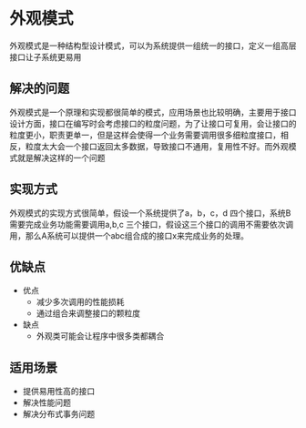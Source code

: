 # 外观模式
外观模式是一种结构型设计模式，可以为系统提供一组统一的接口，定义一组高层接口让子系统更易用
## 解决的问题
外观模式是一个原理和实现都很简单的模式，应用场景也比较明确，主要用于接口设计方面，接口在编写时会考虑接口的粒度问题，为了让接口可复用，会让接口的粒度更小，职责更单一，但是这样会使得一个业务需要调用很多细粒度接口，相反，粒度太大会一个接口返回太多数据，导致接口不通用，复用性不好。而外观模式就是解决这样的一个问题
## 实现方式
外观模式的实现方式很简单，假设一个系统提供了a，b，c，d 四个接口，系统B需要完成业务功能需要调用a,b,c 三个接口，假设这三个接口的调用不需要依次调用，那么A系统可以提供一个abc组合成的接口x来完成业务的处理。

## 优缺点
- 优点
  - 减少多次调用的性能损耗
  - 通过组合来调整接口的颗粒度 
- 缺点
  - 外观类可能会让程序中很多类都耦合
## 适用场景
- 提供易用性高的接口
- 解决性能问题
- 解决分布式事务问题

